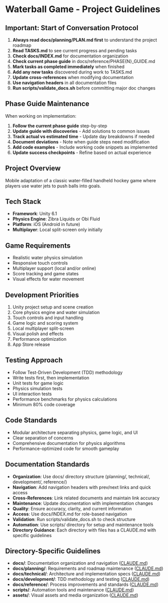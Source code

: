 # Waterball Game - Project Guidelines

## Important: Start of Conversation Protocol
1. **Always read docs/planning/PLAN.md first** to understand the project roadmap
2. **Read TASKS.md** to see current progress and pending tasks
3. **Check docs/INDEX.md** for documentation organization
4. **Check current phase guide** in docs/reference/PHASE{N}_GUIDE.md
5. **Mark tasks as completed immediately** when finished
6. **Add any new tasks** discovered during work to TASKS.md
7. **Update cross-references** when modifying documentation
8. **Use navigation headers** in all documentation files
9. **Run scripts/validate_docs.sh** before committing major doc changes

## Phase Guide Maintenance
When working on implementation:
1. **Follow the current phase guide** step-by-step
2. **Update guide with discoveries** - Add solutions to common issues
3. **Track actual vs estimated time** - Update day breakdowns if needed
4. **Document deviations** - Note when guide steps need modification
5. **Add code examples** - Include working code snippets as implemented
6. **Update success checkpoints** - Refine based on actual experience

## Project Overview
Mobile adaptation of a classic water-filled handheld hockey game where players use water jets to push balls into goals.

## Tech Stack
- **Framework**: Unity 6.1
- **Physics Engine**: Zibra Liquids or Obi Fluid
- **Platform**: iOS (Android in future)
- **Multiplayer**: Local split-screen only initially

## Game Requirements
- Realistic water physics simulation
- Responsive touch controls
- Multiplayer support (local and/or online)
- Score tracking and game states
- Visual effects for water movement

## Development Priorities
1. Unity project setup and scene creation
2. Core physics engine and water simulation
3. Touch controls and input handling
4. Game logic and scoring system
5. Local multiplayer split-screen
6. Visual polish and effects
7. Performance optimization
8. App Store release

## Testing Approach
- Follow Test-Driven Development (TDD) methodology
- Write tests first, then implementation
- Unit tests for game logic
- Physics simulation tests
- UI interaction tests
- Performance benchmarks for physics calculations
- Minimum 80% code coverage

## Code Standards
- Modular architecture separating physics, game logic, and UI
- Clear separation of concerns
- Comprehensive documentation for physics algorithms
- Performance-optimized code for smooth gameplay

## Documentation Standards
- **Organization**: Use docs/ directory structure (planning/, technical/, development/, reference/)
- **Navigation**: Add navigation headers with prev/next links and quick access
- **Cross-References**: Link related documents and maintain link accuracy
- **Maintenance**: Update documentation with implementation changes
- **Quality**: Ensure accuracy, clarity, and current information
- **Access**: Use docs/INDEX.md for role-based navigation
- **Validation**: Run scripts/validate_docs.sh to check structure
- **Automation**: Use scripts/ directory for setup and maintenance tools
- **Directory Guidance**: Each directory with files has a CLAUDE.md with specific guidelines

## Directory-Specific Guidelines
- **docs/**: Documentation organization and navigation ([CLAUDE.md](docs/CLAUDE.md))
- **docs/planning/**: Requirements and roadmap maintenance ([CLAUDE.md](docs/planning/CLAUDE.md))
- **docs/technical/**: Architecture and implementation specs ([CLAUDE.md](docs/technical/CLAUDE.md))
- **docs/development/**: TDD methodology and testing ([CLAUDE.md](docs/development/CLAUDE.md))
- **docs/reference/**: Process improvements and standards ([CLAUDE.md](docs/reference/CLAUDE.md))
- **scripts/**: Automation tools and maintenance ([CLAUDE.md](scripts/CLAUDE.md))
- **assets/**: Visual assets and media organization ([CLAUDE.md](assets/CLAUDE.md))